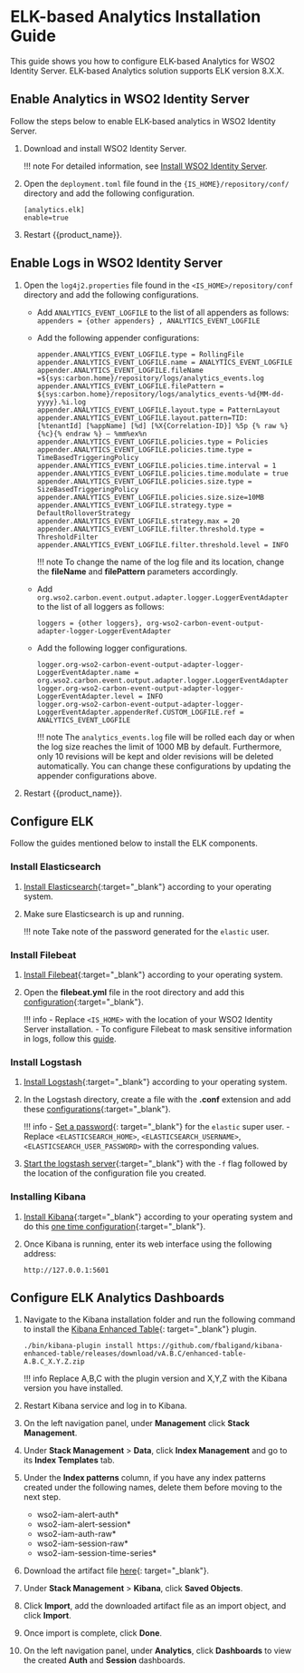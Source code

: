 # ELK-based Analytics Installation Guide

This guide shows you how to configure ELK-based Analytics for WSO2 Identity Server.  ELK-based Analytics solution supports ELK version 8.X.X.

## Enable Analytics in WSO2 Identity Server

Follow the steps below to enable ELK-based analytics in WSO2 Identity Server.

1. Download and install WSO2 Identity Server.

    !!! note
        For detailed information, see [Install WSO2 Identity Server]({{base_path}}/deploy/get-started/install/).

2. Open the `deployment.toml` file found in the `{IS_HOME}/repository/conf/` directory and add the following configuration.

    ```
    [analytics.elk]
    enable=true
    ```

3. Restart {{product_name}}.

## Enable Logs in WSO2 Identity Server

1. Open the `log4j2.properties` file found in the `<IS_HOME>/repository/conf` directory and add the following configurations.

    - Add `ANALYTICS_EVENT_LOGFILE` to the list of all appenders as follows: <br />
        `appenders = {other appenders} , ANALYTICS_EVENT_LOGFILE`

    - Add the following appender configurations:

        ```
        appender.ANALYTICS_EVENT_LOGFILE.type = RollingFile
        appender.ANALYTICS_EVENT_LOGFILE.name = ANALYTICS_EVENT_LOGFILE
        appender.ANALYTICS_EVENT_LOGFILE.fileName =${sys:carbon.home}/repository/logs/analytics_events.log
        appender.ANALYTICS_EVENT_LOGFILE.filePattern = ${sys:carbon.home}/repository/logs/analytics_events-%d{MM-dd-yyyy}.%i.log
        appender.ANALYTICS_EVENT_LOGFILE.layout.type = PatternLayout
        appender.ANALYTICS_EVENT_LOGFILE.layout.pattern=TID: [%tenantId] [%appName] [%d] [%X{Correlation-ID}] %5p {% raw %}{%c}{% endraw %} — %mm%ex%n
        appender.ANALYTICS_EVENT_LOGFILE.policies.type = Policies
        appender.ANALYTICS_EVENT_LOGFILE.policies.time.type = TimeBasedTriggeringPolicy
        appender.ANALYTICS_EVENT_LOGFILE.policies.time.interval = 1
        appender.ANALYTICS_EVENT_LOGFILE.policies.time.modulate = true
        appender.ANALYTICS_EVENT_LOGFILE.policies.size.type = SizeBasedTriggeringPolicy
        appender.ANALYTICS_EVENT_LOGFILE.policies.size.size=10MB
        appender.ANALYTICS_EVENT_LOGFILE.strategy.type = DefaultRolloverStrategy
        appender.ANALYTICS_EVENT_LOGFILE.strategy.max = 20
        appender.ANALYTICS_EVENT_LOGFILE.filter.threshold.type = ThresholdFilter
        appender.ANALYTICS_EVENT_LOGFILE.filter.threshold.level = INFO
        ```

        !!! note
            To change the name of the log file and its location, change the **fileName** and **filePattern** parameters accordingly.

    - Add `org.wso2.carbon.event.output.adapter.logger.LoggerEventAdapter` to the list of all loggers as follows:
        ```
        loggers = {other loggers}, org-wso2-carbon-event-output-adapter-logger-LoggerEventAdapter
        ```
    - Add the following logger configurations.
        ```
        logger.org-wso2-carbon-event-output-adapter-logger-LoggerEventAdapter.name = org.wso2.carbon.event.output.adapter.logger.LoggerEventAdapter
        logger.org-wso2-carbon-event-output-adapter-logger-LoggerEventAdapter.level = INFO
        logger.org-wso2-carbon-event-output-adapter-logger-LoggerEventAdapter.appenderRef.CUSTOM_LOGFILE.ref = ANALYTICS_EVENT_LOGFILE
        ```

        !!! note
            The `analytics_events.log` file will be rolled each day or when the log size reaches the limit of 1000 MB by default. Furthermore, only 10 revisions will be kept and older revisions will be deleted automatically. You can change these configurations by updating the appender configurations above.

2. Restart {{product_name}}.

## Configure ELK

Follow the guides mentioned below to install the ELK components.

### Install Elasticsearch

1. [Install Elasticsearch](https://www.elastic.co/guide/en/elasticsearch/reference/current/install-elasticsearch.html){:target="_blank"} according to your operating system.

2. Make sure Elasticsearch is up and running.

    !!! note
        Take note of the password generated for the `elastic` user.

### Install Filebeat
1. [Install Filebeat](https://www.elastic.co/guide/en/beats/filebeat/current/filebeat-installation-configuration.html#installation){:target="_blank"} according to your operating system.

2. Open the **filebeat.yml** file in the root directory and add this [configuration](https://github.com/wso2-extensions/identity-elk-integration/blob/main/filebeat/filebeat.yml){:target="_blank"}.

    !!! info
        - Replace `<IS_HOME>` with the location of your WSO2 Identity Server installation.
        - To configure Filebeat to mask sensitive information in logs, follow this [guide]({{base_path}}/deploy/monitor/elk-mask-sensitive-information-in-logs).


### Install Logstash

1. [Install Logstash](https://www.elastic.co/guide/en/logstash/current/installing-logstash.html){:target="_blank"} according to your operating system.
2. In the Logstash directory, create a file with the **.conf** extension and add these [configurations](https://github.com/wso2-extensions/identity-elk-integration/blob/main/logstash/logstash-filebeat.conf){:target="_blank"}.

    !!! info
        - [Set a password](https://www.elastic.co/guide/en/elasticsearch/reference/current/reset-password.html){: target="_blank"} for the `elastic` super user.
        - Replace `<ELASTICSEARCH_HOME>`, `<ELASTICSEARCH_USERNAME>`, `<ELASTICSEARCH_USER_PASSWORD>` with the corresponding values.

3. [Start the logstash server](https://www.elastic.co/guide/en/logstash/8.1/running-logstash-command-line.html#running-logstash-command-line){:target="_blank"} with the `-f` flag followed by the location of the configuration file you created.


### Installing Kibana
1. [Install Kibana](https://www.elastic.co/guide/en/kibana/current/install.html){:target="_blank"} according to your operating system and do this [one time configuration](https://www.elastic.co/guide/en/elasticsearch/reference/8.2/configuring-stack-security.html#stack-start-with-security){:target="_blank"}.


2. Once Kibana is running, enter its web interface using the following address:
    ```
    http://127.0.0.1:5601
    ```

## Configure ELK Analytics Dashboards

1. Navigate to the Kibana installation folder and run the following command to install the [Kibana Enhanced Table](https://github.com/fbaligand/kibana-enhanced-table){: target="_blank"} plugin.

    ```
    ./bin/kibana-plugin install https://github.com/fbaligand/kibana-enhanced-table/releases/download/vA.B.C/enhanced-table-A.B.C_X.Y.Z.zip
    ```

    !!! info
        Replace A,B,C with the plugin version and X,Y,Z with the Kibana version you have installed.

2. Restart Kibana service and log in to Kibana.

3. On the left navigation panel, under **Management** click **Stack Management**.

4. Under **Stack Management** > **Data**, click **Index Management** and go to its **Index Templates** tab.

4. Under the **Index patterns** column, if you have any index patterns created under the following names, delete them before moving to the next step.

     - wso2-iam-alert-auth*
     - wso2-iam-alert-session*
     - wso2-iam-auth-raw*
     - wso2-iam-session-raw*
     - wso2-iam-session-time-series*

5. Download the artifact file [here](https://github.com/wso2-extensions/identity-elk-integration/blob/main/kibana/saved-objects/kibana-8-x-auth-and-session.ndjson){: target="_blank"}.

6. Under **Stack Management** > **Kibana**, click **Saved Objects**.

7. Click **Import**, add the downloaded artifact file as an import object, and click **Import**.

8. Once import is complete, click **Done**.

9. On the left navigation panel, under **Analytics**, click **Dashboards** to view the created **Auth** and **Session** dashboards.
